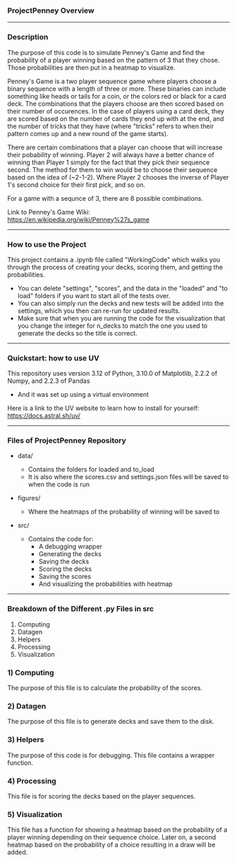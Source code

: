 ### ProjectPenney Overview
---

### Description
The purpose of this code is to simulate Penney's Game and find the probability of a player winning based on the pattern of 3 that they chose. Those probabilities are then put in a heatmap to visualize. 

Penney's Game is a two player sequence game where players choose a binary sequence with a length of three or more. These binaries can include something like heads or tails for a coin, or the colors red or black for a card deck. The combinations that the players choose are then scored based on their number of occurences. In the case of players using a card deck, they are scored based on the number of cards they end up with at the end, and the number of tricks that they have (where "tricks" refers to when their pattern comes up and a new round of the game starts).

There are certain combinations that a player can choose that will increase their pobability of winning. Player 2 will always have a better chance of winning than Player 1 simply for the fact that they pick their sequence second. The method for them to win would be to choose their sequence based on the idea of (~2-1-2). Where Player 2 chooses the inverse of Player 1's second choice for their first pick, and so on. 

For a game with a sequnce of 3, there are 8 possible combinations.

Link to Penney's Game Wiki: https://en.wikipedia.org/wiki/Penney%27s_game 

---

### How to use the Project
This project contains a .ipynb file called "WorkingCode" which walks you through the process of creating your decks, scoring them, and getting the probabilities.
- You can delete "settings", "scores", and the data in the "loaded" and "to load" folders if you want to start all of the tests over.
- You can also simply run the decks and new tests will be added into the settings, which you then can re-run for updated results.
- Make sure that when you are running the code for the visualization that you change the integer for n_decks to match the one you used to generate the decks so the title is correct.

----

### Quickstart: how to use UV
This repository uses version 3.12 of Python, 3.10.0 of Matplotlib, 2.2.2 of Numpy, and 2.2.3 of Pandas
- And it was set up using a virtual environment

Here is a link to the UV website to learn how to install for yourself: https://docs.astral.sh/uv/

----

### Files of ProjectPenney Repository
- data/
    - Contains the folders for loaded and to_load
    - It is also where the scores.csv and settings.json files will be saved to when the code is run

- figures/
    - Where the heatmaps of the probability of winning will be saved to

- src/
    - Contains the code for:
        - A debugging wrapper
        - Generating the decks
        - Saving the decks
        - Scoring the decks 
        - Saving the scores
        - And visualizing the probabilities with heatmap

---

### Breakdown of the Different .py Files in src
1. Computing
2. Datagen
3. Helpers
4. Processing
5. Visualization

### 1) Computing
The purpose of this file is to calculate the probability of the scores.

### 2) Datagen
The purpose of this file is to generate decks and save them to the disk.

### 3) Helpers
The purpose of this code is for debugging. This file contains a wrapper function.

### 4) Processing
This file is for scoring the decks based on the player sequences. 

### 5) Visualization
This file has a function for showing a heatmap based on the probability of a player winning depending on their sequence choice. Later on, a second heatmap based on the probability of a choice resulting in a draw will be added.